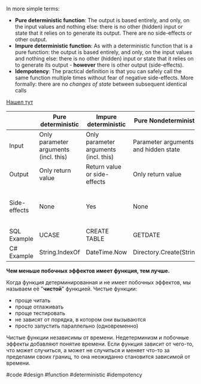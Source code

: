 In more simple terms:

-   **Pure deterministic function**: The output is based entirely, and only, on the input values and nothing else: there is no other (hidden) input or state that it relies on to generate its output. There are no side-effects or other output.
-   **Impure deterministic function**: As with a deterministic function that is a pure function: the output is based entirely, and only, on the input values and nothing else: there is no other (hidden) input or state that it relies on to generate its output - **however** there is other output (side-effects).
-   **Idempotency**: The practical definition is that you can safely call the same function multiple times without fear of negative side-effects. More formally: there are no _changes of state_ between subsequent identical calls

[Нашел тут](https://stackoverflow.com/questions/40296211/what-is-the-difference-between-an-idempotent-and-a-deterministic-function)

|              | Pure deterministic                    | Impure deterministic                  | Pure Nondeterministic                | Impure Nondeterministic              | Idempotent                                  |
| ------------ | ------------------------------------- | ------------------------------------- | ------------------------------------ | ------------------------------------ | ------------------------------------------- |
| Input        | Only parameter arguments (incl. this) | Only parameter arguments (incl. this) | Parameter arguments and hidden state | Parameter arguments and hidden state | Any                                         |
| Output       | Only return value                     | Return value or side-effects          | Only return value                    | Return value or side-effects         | Any                                         |
| Side-effects | None                                  | Yes                                   | None                                 | Yes                                  | After 1st call: Maybe. After 2nd call: None |
| SQL Example  | UCASE                                 | CREATE TABLE                          | GETDATE                              | DROP TABLE                           |
| C# Example   | String.IndexOf                        | DateTime.Now                          | Directory.Create(String)             |                                      |

**Чем меньше побочных эффектов имеет функция, тем лучше.**

Когда функция детерминированная и не имеет побочных эффектов, мы называем её "**чистой**" функцией. Чистые функции:

-   проще читать
-   проще отлаживать
-   проще тестировать
-   не зависят от порядка, в котором они вызываются
-   просто запустить параллельно (одновременно)

Чистые функции независимы от времени. Недетерминизм и побочные эффекты добавляют понятие времени. Если функция зависит от чего-то, что может случиться, а может не случиться и меняет что-то за пределами своих границ, то она неожиданно становится зависимой от времени.

#code #design #function #deterministic #idempotency